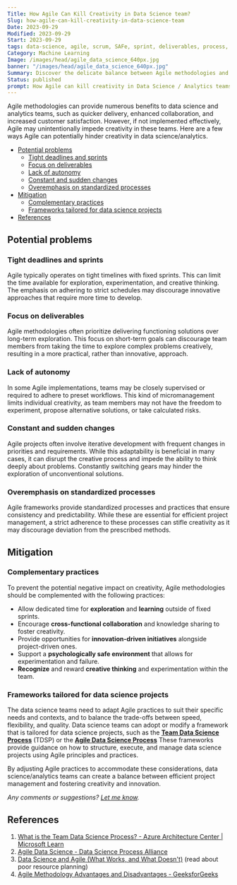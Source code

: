 ```yaml
---
Title: How Agile Can Kill Creativity in Data Science team?
Slug: how-agile-can-kill-creativity-in-data-science-team
Date: 2023-09-29
Modified: 2023-09-29
Start: 2023-09-29
tags: data-science, agile, scrum, SAFe, sprint, deliverables, process, exploration, collaboration, creativity, creative-thinking, agile-data-science-process, team-data-science-process
Category: Machine Learning
Image: /images/head/agile_data_science_640px.jpg
banner: "/images/head/agile_data_science_640px.jpg"
Summary: Discover the delicate balance between Agile methodologies and imagination in the domain of data science and analytics. Uncover the impact of Agile approaches on creativity within data science teams. Explore how these practices shape the innovative landscape of data science and analytics.
Status: published
prompt: How Agile can kill creativity in Data Science / Analytics teams?
---
```


Agile methodologies can provide numerous benefits to data science and analytics teams, such as quicker delivery, enhanced collaboration, and increased customer satisfaction. However, if not implemented effectively, Agile may unintentionally impede creativity in these teams. Here are a few ways Agile can potentially hinder creativity in data science/analytics.

<!-- MarkdownTOC levels="2,3" autolink="true" autoanchor="true" -->

- [Potential problems](#potential-problems)
	- [Tight deadlines and sprints](#tight-deadlines-and-sprints)
	- [Focus on deliverables](#focus-on-deliverables)
	- [Lack of autonomy](#lack-of-autonomy)
	- [Constant and sudden changes](#constant-and-sudden-changes)
	- [Overemphasis on standardized processes](#overemphasis-on-standardized-processes)
- [Mitigation](#mitigation)
	- [Complementary practices](#complementary-practices)
	- [Frameworks tailored for data science projects](#frameworks-tailored-for-data-science-projects)
- [References](#references)

<!-- /MarkdownTOC -->

<a id="potential-problems"></a>
## Potential problems

<a id="tight-deadlines-and-sprints"></a>
### Tight deadlines and sprints
Agile typically operates on tight timelines with fixed sprints. This can limit the time available for exploration, experimentation, and creative thinking. The emphasis on adhering to strict schedules may discourage innovative approaches that require more time to develop.

<a id="focus-on-deliverables"></a>
### Focus on deliverables
Agile methodologies often prioritize delivering functioning solutions over long-term exploration. This focus on short-term goals can discourage team members from taking the time to explore complex problems creatively, resulting in a more practical, rather than innovative, approach.

<a id="lack-of-autonomy"></a>
### Lack of autonomy
In some Agile implementations, teams may be closely supervised or required to adhere to preset workflows. This kind of micromanagement limits individual creativity, as team members may not have the freedom to experiment, propose alternative solutions, or take calculated risks.

<a id="constant-and-sudden-changes"></a>
### Constant and sudden changes
Agile projects often involve iterative development with frequent changes in priorities and requirements. While this adaptability is beneficial in many cases, it can disrupt the creative process and impede the ability to think deeply about problems. Constantly switching gears may hinder the exploration of unconventional solutions.

<a id="overemphasis-on-standardized-processes"></a>
### Overemphasis on standardized processes
Agile frameworks provide standardized processes and practices that ensure consistency and predictability. While these are essential for efficient project management, a strict adherence to these processes can stifle creativity as it may discourage deviation from the prescribed methods.

<a id="mitigation"></a>
## Mitigation

<a id="complementary-practices"></a>
### Complementary practices
To prevent the potential negative impact on creativity, Agile methodologies should be complemented with the following practices:

- Allow dedicated time for **exploration** and **learning** outside of fixed sprints.
- Encourage **cross-functional collaboration** and knowledge sharing to foster creativity.
- Provide opportunities for **innovation-driven initiatives** alongside project-driven ones.
- Support a **psychologically safe environment** that allows for experimentation and failure.
- **Recognize** and reward **creative thinking** and experimentation within the team.

<a id="frameworks-tailored-for-data-science-projects"></a>
### Frameworks tailored for data science projects

The data science teams need to adapt Agile practices to suit their specific needs and contexts, and to balance the trade-offs between speed, flexibility, and quality. Data science teams can adopt or modify a framework that is tailored for data science projects, such as the **[Team Data Science Process](https://learn.microsoft.com/en-us/azure/architecture/data-science-process/overview)** (TDSP) or the **[Agile Data Science Process](https://www.datascience-pm.com/agile-data-science/)** These frameworks provide guidance on how to structure, execute, and manage data science projects using Agile principles and practices.

By adjusting Agile practices to accommodate these considerations, data science/analytics teams can create a balance between efficient project management and fostering creativity and innovation.

*Any comments or suggestions? [Let me know](mailto:ksafjan@gmail.com?subject=Blog+post).*

<a id="references"></a>
## References

 1. [What is the Team Data Science Process? - Azure Architecture Center | Microsoft Learn](https://learn.microsoft.com/en-us/azure/architecture/data-science-process/overview)
 2. [Agile Data Science - Data Science Process Alliance](https://www.datascience-pm.com/agile-data-science/)
 3. [Data Science and Agile (What Works, and What Doesn't)](https://eugeneyan.com/writing/data-science-and-agile-what-works-and-what-doesnt/) (read about poor resource planning)
 4. [Agile Methodology Advantages and Disadvantages - GeeksforGeeks](https://www.geeksforgeeks.org/agile-methodology-advantages-and-disadvantages/)
